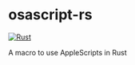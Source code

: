 # osascript-rs

[![Rust](https://github.com/powpow58/osascript-rs/actions/workflows/rust.yml/badge.svg)](https://github.com/powpow58/osascript-rs/actions/workflows/rust.yml)

A macro to use AppleScripts in Rust
